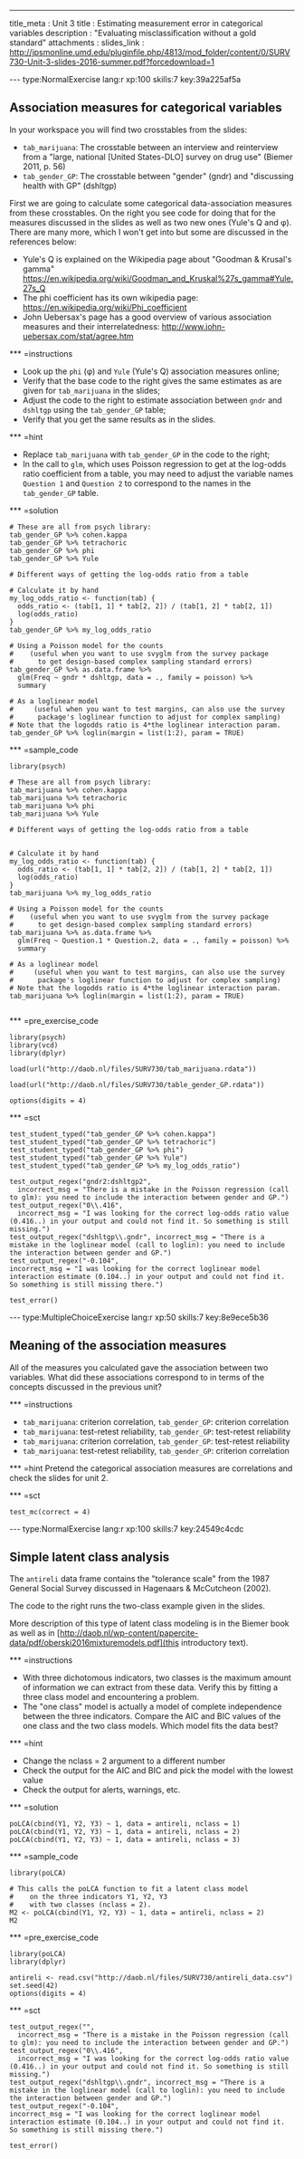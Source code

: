 ---
title_meta  : Unit 3
title       : Estimating measurement error in categorical variables
description : "Evaluating misclassification without a gold standard"
attachments :
  slides_link : http://jpsmonline.umd.edu/pluginfile.php/4813/mod_folder/content/0/SURV730-Unit-3-slides-2016-summer.pdf?forcedownload=1

--- type:NormalExercise lang:r xp:100 skills:7  key:39a225af5a
## Association measures for categorical variables

In your workspace you will find two crosstables from the slides:

* `tab_marijuana`: The crosstable between an interview and reinterview from a "large, national [United States-DLO] survey on drug use" (Biemer 2011, p. 56)
* `tab_gender_GP`: The crosstable between "gender" (gndr) and "discussing health with GP" (dshltgp)

First we are going to calculate some categorical data-association measures from these crosstables. On the right you see code for doing that for the measures discussed in the slides as well as two new ones (Yule's Q and &phi;). There are many more, which I won't get into but some are discussed in the references below:
* Yule's Q is explained on the Wikipedia page about "Goodman & Krusal's gamma" <https://en.wikipedia.org/wiki/Goodman_and_Kruskal%27s_gamma#Yule.27s_Q>
* The phi coefficient has its own wikipedia page: <https://en.wikipedia.org/wiki/Phi_coefficient>
* John Uebersax's page has a good overview of various association measures and their interrelatedness: <http://www.john-uebersax.com/stat/agree.htm>

*** =instructions 
- Look up the `phi` (&phi;) and `Yule` (Yule's Q) association measures online;
- Verify that the base code to the right gives the same estimates as are given for `tab_marijuana` in the slides;
- Adjust the code to the right to estimate association between `gndr` and `dshltgp` using the `tab_gender_GP` table;
- Verify that you get the same results as in the slides.

*** =hint
- Replace `tab_marijuana` with `tab_gender_GP` in the code to the right;
- In the call to `glm`, which uses Poisson regression to get at the log-odds ratio coefficient from a table, you may need to adjust the variable names `Question 1` and `Question 2` to correspond to the names in the `tab_gender_GP` table.

*** =solution
```{r}
# These are all from psych library:
tab_gender_GP %>% cohen.kappa
tab_gender_GP %>% tetrachoric
tab_gender_GP %>% phi
tab_gender_GP %>% Yule

# Different ways of getting the log-odds ratio from a table

# Calculate it by hand
my_log_odds_ratio <- function(tab) {
  odds_ratio <- (tab[1, 1] * tab[2, 2]) / (tab[1, 2] * tab[2, 1])
  log(odds_ratio)
}
tab_gender_GP %>% my_log_odds_ratio

# Using a Poisson model for the counts 
#    (useful when you want to use svyglm from the survey package
#      to get design-based complex sampling standard errors)
tab_gender_GP %>% as.data.frame %>% 
  glm(Freq ~ gndr * dshltgp, data = ., family = poisson) %>%
  summary

# As a loglinear model 
#     (useful when you want to test margins, can also use the survey
#      package's loglinear function to adjust for complex sampling)
# Note that the logodds ratio is 4*the loglinear interaction param.
tab_gender_GP %>% loglin(margin = list(1:2), param = TRUE)

```

*** =sample_code
```{r}
library(psych)

# These are all from psych library:
tab_marijuana %>% cohen.kappa
tab_marijuana %>% tetrachoric
tab_marijuana %>% phi
tab_marijuana %>% Yule

# Different ways of getting the log-odds ratio from a table


# Calculate it by hand
my_log_odds_ratio <- function(tab) {
  odds_ratio <- (tab[1, 1] * tab[2, 2]) / (tab[1, 2] * tab[2, 1])
  log(odds_ratio)
}
tab_marijuana %>% my_log_odds_ratio

# Using a Poisson model for the counts 
#    (useful when you want to use svyglm from the survey package
#      to get design-based complex sampling standard errors)
tab_marijuana %>% as.data.frame %>% 
  glm(Freq ~ Question.1 * Question.2, data = ., family = poisson) %>%
  summary

# As a loglinear model 
#     (useful when you want to test margins, can also use the survey
#      package's loglinear function to adjust for complex sampling)
# Note that the logodds ratio is 4*the loglinear interaction param.
tab_marijuana %>% loglin(margin = list(1:2), param = TRUE)


```

*** =pre_exercise_code
```{r}
library(psych)
library(vcd)
library(dplyr)

load(url("http://daob.nl/files/SURV730/tab_marijuana.rdata"))

load(url("http://daob.nl/files/SURV730/table_gender_GP.rdata"))

options(digits = 4)

```

*** =sct

```{r}
test_student_typed("tab_gender_GP %>% cohen.kappa")
test_student_typed("tab_gender_GP %>% tetrachoric")
test_student_typed("tab_gender_GP %>% phi")
test_student_typed("tab_gender_GP %>% Yule")
test_student_typed("tab_gender_GP %>% my_log_odds_ratio")

test_output_regex("gndr2:dshltgp2", 
  incorrect_msg = "There is a mistake in the Poisson regression (call to glm): you need to include the interaction between gender and GP.")
test_output_regex("0\\.416", 
  incorrect_msg = "I was looking for the correct log-odds ratio value (0.416..) in your output and could not find it. So something is still missing.")
test_output_regex("dshltgp\\.gndr", incorrect_msg = "There is a mistake in the loglinear model (call to loglin): you need to include the interaction between gender and GP.")
test_output_regex("-0.104", 
incorrect_msg = "I was looking for the correct loglinear model interaction estimate (0.104..) in your output and could not find it. So something is still missing there.")

test_error()

```

--- type:MultipleChoiceExercise lang:r xp:50 skills:7  key:8e9ece5b36

## Meaning of the association measures

All of the measures you calculated gave the association between two variables. What did these associations correspond to in terms of the concepts discussed in the previous unit?

*** =instructions
- `tab_marijuana`: criterion correlation, `tab_gender_GP`: criterion correlation
- `tab_marijuana`: test-retest reliability, `tab_gender_GP`: test-retest reliability
- `tab_marijuana`: criterion correlation, `tab_gender_GP`: test-retest reliability
- `tab_marijuana`: test-retest reliability, `tab_gender_GP`: criterion correlation


*** =hint
Pretend the categorical association measures are correlations and check the slides for unit 2.

*** =sct
```{r}
test_mc(correct = 4)
```








--- type:NormalExercise lang:r xp:100 skills:7   key:24549c4cdc
## Simple latent class analysis

The `antireli` data frame contains the "tolerance scale" from the 1987 General Social Survey discussed in Hagenaars & McCutcheon (2002). 

The code to the right runs the two-class example given in the slides. 

More description of this type of latent class modeling is in the Biemer book as well as in [http://daob.nl/wp-content/papercite-data/pdf/oberski2016mixturemodels.pdf](this introductory text).

*** =instructions 
- With three dichotomous indicators, two classes is the maximum amount of information we can extract from these data. Verify this by fitting a three class model and encountering a problem.
- The "one class" model is actually a model of complete independence between the three indicators. Compare the AIC and BIC values of the one class and the two class models. Which model fits the data best?

*** =hint
- Change the nclass = 2 argument to a different number
- Check the output for the AIC and BIC and pick the model with the lowest value
- Check the output for alerts, warnings, etc. 

*** =solution
```{r}
poLCA(cbind(Y1, Y2, Y3) ~ 1, data = antireli, nclass = 1)
poLCA(cbind(Y1, Y2, Y3) ~ 1, data = antireli, nclass = 2)
poLCA(cbind(Y1, Y2, Y3) ~ 1, data = antireli, nclass = 3)
```

*** =sample_code
```{r}
library(poLCA)

# This calls the poLCA function to fit a latent class model 
#    on the three indicators Y1, Y2, Y3
#    with two classes (nclass = 2).
M2 <- poLCA(cbind(Y1, Y2, Y3) ~ 1, data = antireli, nclass = 2)
M2
```

*** =pre_exercise_code
```{r}
library(poLCA)
library(dplyr)

antireli <- read.csv("http://daob.nl/files/SURV730/antireli_data.csv")
set.seed(42)
options(digits = 4)
```

*** =sct

```{r}
test_output_regex("", 
  incorrect_msg = "There is a mistake in the Poisson regression (call to glm): you need to include the interaction between gender and GP.")
test_output_regex("0\\.416", 
  incorrect_msg = "I was looking for the correct log-odds ratio value (0.416..) in your output and could not find it. So something is still missing.")
test_output_regex("dshltgp\\.gndr", incorrect_msg = "There is a mistake in the loglinear model (call to loglin): you need to include the interaction between gender and GP.")
test_output_regex("-0.104", 
incorrect_msg = "I was looking for the correct loglinear model interaction estimate (0.104..) in your output and could not find it. So something is still missing there.")

test_error()

```